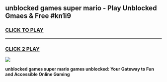 
## unblocked games super mario - Play Unblocked Gmaes & Free #kn1i9
<h3>
<a href="https://premium.freeplayer.one?title=unblocked_games_super_mario&ref=01M">CLICK TO PLAY</a></h3>
<hr>

<h3>
<a href="https://premium.freeplayer.one?title=unblocked_games_super_mario&ref=01M">CLICK 2 PLAY</a>
  
</h3>

<a href="https://premium.freeplayer.one?title=unblocked_games_super_mario&ref=01M"><img src="https://clearcache.store/games.png"></a>


**unblocked games super mario games unblocked: Your Gateway to Fun and Accessible Online Gaming**
